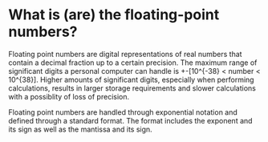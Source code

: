 # What is (are) the floating-point numbers?

Floating point numbers are digital representations of real numbers that contain a decimal fraction up to a certain precision. The maximum range of significant digits a personal computer can handle is +-[10^{-38} < number < 10^{38}]. Higher amounts of significant digits, especially when performing calculations, results in larger storage requirements and slower calculations with a possiblity of loss of precision. 

Floating point numbers are handled through exponential notation and defined through a standard format. The format includes the exponent and its sign as well as the mantissa and its sign.


